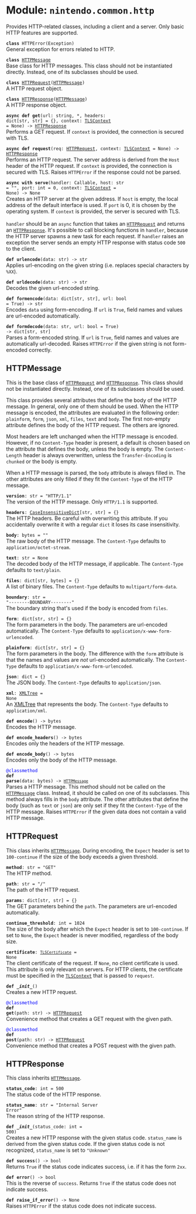 
# Module: <code>nintendo.common.http</code>

Provides HTTP-related classes, including a client and a server. Only basic HTTP features are supported.

<code>**class** HTTPError(Exception)</code><br>
<span class="docs">General exception for errors related to HTTP.</span>

<code>**class** [HTTPMessage](#httpmessage)</code><br>
<span class="docs">Base class for HTTP messages. This class should not be instantiated directly. Instead, one of its subclasses should be used.

<code>**class** [HTTPRequest](#httprequest)([HTTPMessage](#httpmessage))</code><br>
<span class="docs">A HTTP request object.</span>

<code>**class** [HTTPResponse](#httpresponse)([HTTPMessage](#httpmessage))</code><br>
<span class="docs">A HTTP response object.</span>

<code>**async def get**(url: string, *, headers: dict[str, str] = {}, context: [TLSContext](../tls#tlscontext) = None) -> [HTTPResponse](#httpresponse)</code><br>
<span class="docs">Performs a GET request. If `context` is provided, the connection is secured with TLS.</span>

<code>**async def request**(req: [HTTPRequest](#httprequest), context: [TLSContext](../tls#tlscontext) = None) -> [HTTPResponse](#httpresponse)</code><br>
<span class="docs">Performs an HTTP request. The server address is derived from the `Host` header of the HTTP request. If `context` is provided, the connection is secured with TLS. Raises `HTTPError` if the response could not be parsed.</span>

<code>**async with serve**(handler: Callable, host: str = "", port: int = 0, context: [TLSContext](#tlscontext) = None) -> None</code><br>
<span class="docs">Creates an HTTP server at the given address. If `host` is empty, the local address of the default interface is used. If `port` is 0, it is chosen by the operating system. If `context` is provided, the server is secured with TLS.<br><br>
`handler` should be an `async` function that takes an [`HTTPRequest`](#httprequest) and returns an [`HTTPResponse`](#httpresponse). It's possible to call blocking functions in `handler`, because the HTTP server spawns a new task for each request. If `handler` raises an exception the server sends an empty HTTP response with status code `500` to the client.</span>

<code>**def urlencode**(data: str) -> str</code><br>
<span class="docs">Applies url-encoding on the given string (i.e. replaces special characters by `%XX`).</span>

<code>**def urldecode**(data: str) -> str</code><br>
<span class="docs">Decodes the given url-encoded string.</span>

<code>**def formencode**(data: dict[str, str], url: bool = True) -> str</code><br>
<span class="docs">Encodes `data` using form-encoding. If `url` is `True`, field names and values are url-encoded automatically.</span>

<code>**def formdecode**(data: str, url: bool = True) -> dict[str, str]</code><br>
<span class="docs">Parses a form-encoded string. If `url` is `True`, field names and values are automatically url-decoded. Raises `HTTPError` if the given string is not form-encoded correctly.</span>

## HTTPMessage
This is the base class of [`HTTPRequest`](#httprequest) and [`HTTPResponse`](#httpresponse). This class should not be instantiated directly. Instead, one of its subclasses should be used.

This class provides several attributes that define the body of the HTTP message. In general, only one of them should be used. When the HTTP message is encoded, the attributes are evaluated in the following order: `plainform`, `form`, `json`, `xml`, `files`, `text` and `body`. The first non-empty attribute defines the body of the HTTP request. The others are ignored.

Most headers are left unchanged when the HTTP message is encoded. However, if no `Content-Type` header is present, a default is chosen based on the attribute that defines the body, unless the body is empty. The `Content-Length` header is always overwritten, unless the `Transfer-Encoding` is `chunked` or the body is empty.

When a HTTP message is parsed, the `body` attribute is always filled in. The other attributes are only filled if they fit the `Content-Type` of the HTTP message.

<code>**version**: str = "HTTP/1.1"</code><br>
<span class="docs">The version of the HTTP message. Only `HTTP/1.1` is supported.</span>

<code>**headers**: [CaseInsensitiveDict](../types)[str, str] = {}</code><br>
<span class="docs">The HTTP headers. Be careful with overwriting this attribute. If you accidentally overwrite it with a regular `dict` it loses its case insensitivity.

<code>**body**: bytes = ""</code><br>
<span class="docs">The raw body of the HTTP message. The `Content-Type` defaults to `application/octet-stream`.</span>

<code>**text**: str = None</code><br>
<span class="docs">The decoded body of the HTTP message, if applicable. The `Content-Type` defaults to `text/plain`.</span>

<code>**files**: dict[str, bytes] = {}</code><br>
<span class="docs">A list of binary files. The `Content-Type` defaults to `multipart/form-data`.

<code>**boundary**: str = "--------BOUNDARY--------"</code><br>
<span class="docs">The boundary string that's used if the body is encoded from `files`.</span>

<code>**form**: dict[str, str] = {}</code><br>
<span class="docs">The form parameters in the body. The parameters are url-encoded automatically. The `Content-Type` defaults to `application/x-www-form-urlencoded`.

<code>**plainform**: dict[str, str] = {}</code><br>
<span class="docs">The form parameters in the body. The difference with the `form` attribute is that the names and values are *not* url-encoded automatically. The `Content-Type` defaults to `application/x-www-form-urlencoded`.

<code>**json**: dict = {}</code><br>
<span class="docs">The JSON body. The `Content-Type` defaults to `application/json`.

<code>**xml**: [XMLTree](../xml#xmltree) = None</code><br>
<span class="docs">An [XMLTree](../xml#xmltree) that represents the body. The `Content-Type` defaults to `application/xml`.

<code>**def encode**() -> bytes</code><br>
<span class="docs">Encodes the HTTP message.</span>

<code>**def encode_headers**() -> bytes</code><br>
<span class="docs">Encodes only the headers of the HTTP message.</span>

<code>**def encode_body**() -> bytes</code><br>
<span class="docs">Encodes only the body of the HTTP message.</span>

<code style="color: blue">@classmethod</code><br>
<code>**def parse**(data: bytes) -> [`HTTPMessage`](#httpmessage)</code><br>
<span class="docs">Parses a HTTP message. This method should not be called on the [`HTTPMessage`](#httpmessage) class. Instead, it should be called on one of its subclasses. This method always fills in the `body` attribute. The other attributes that define the body (such as `text` or `json`) are only set if they fit the `Content-Type` of the HTTP message. Raises `HTTPError` if the given data does not contain a valid HTTP message.

## HTTPRequest
This class inherits [`HTTPMessage`](#httpmessage). During encoding, the `Expect` header is set to `100-continue` if the size of the body exceeds a given threshold.

<code>**method**: str = "GET"</code><br>
<span class="docs">The HTTP method.</span>

<code>**path**: str = "/"</code><br>
<span class="docs">The path of the HTTP request.</span>

<code>**params**: dict[str, str] = {}</code><br>
<span class="docs">The GET parameters behind the `path`. The parameters are url-encoded automatically.</span>

<code>**continue_threshold**: int = 1024</code><br>
<span class="docs">The size of the body after which the `Expect` header is set to `100-continue`. If set to `None`, the `Expect` header is never modified, regardless of the body size.

<code>**certificate**: [`TLSCertificate`](../tls#tlscertificate) = None</code><br>
<span class="docs">The client certificate of the request. If `None`, no client certificate is used. This attribute is only relevant on servers. For HTTP clients, the certificate must be specified in the [`TLSContext`](../tls#tlscontext) that is passed to `request`.</span>

<code>**def _\_init__**()</code><br>
<span class="docs">Creates a new HTTP request.</span>

<code style="color: blue">@classmethod</code><br>
<code>**def get**(path: str) -> [HTTPRequest](#httprequest)</code><br>
<span class="docs">Convenience method that creates a GET request with the given path.</span>

<code style="color: blue">@classmethod</code><br>
<code>**def post**(path: str) -> [HTTPRequest](#httprequest)</code><br>
<span class="docs">Convenience method that creates a POST request with the given path.</span>

## HTTPResponse
This class inherits [`HTTPMessage`](#httpmessage).

<code>**status_code**: int = 500</code><br>
<span class="docs">The status code of the HTTP response.</span>

<code>**status_name**: str = "Internal Server Error"</code><br>
<span class="docs">The reason string of the HTTP response.</span>

<code>**def _\_init__**(status_code: int = 500)</code><br>
<span class="docs">Creates a new HTTP response with the given status code. `status_name` is derived from the given status code. If the given status code is not recognized, `status_name` is set to `"Unknown"`</span>

<code>**def success**() -> bool</code><br>
<span class="docs">Returns `True` if the status code indicates success, i.e. if it has the form `2xx`.

<code>**def error**() -> bool</code><br>
<span class="docs">This is the reverse of `success`. Returns `True` if the status code does not indicate success.

<code>**def raise_if_error**() -> None</code><br>
<span class="docs">Raises `HTTPError` if the status code does not indicate success.</span>
